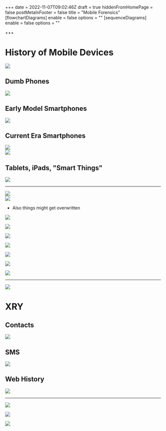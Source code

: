 +++
date = 2022-11-07T09:02:46Z
draft = true
hiddenFromHomePage = false
postMetaInFooter = false
title = "Mobile Forensics"
[flowchartDiagrams]
enable = false
options = ""
[sequenceDiagrams]
enable = false
options = ""

+++
# History of Mobile Devices

![](/uploads/snipaste_2022-11-07_20-12-04.jpg)

## Dumb Phones

![](/uploads/snipaste_2022-11-07_20-12-47.jpg)

## Early Model Smartphones

![](/uploads/snipaste_2022-11-07_20-14-28.jpg)

## Current Era Smartphones

![](/uploads/snipaste_2022-11-07_20-16-36.jpg)  
![](/uploads/snipaste_2022-11-07_20-19-19.jpg)

## Tablets, iPads, "Smart Things"

![](/uploads/snipaste_2022-11-07_20-20-02.jpg)

***

![](/uploads/snipaste_2022-11-07_20-27-32.jpg)  
![](/uploads/snipaste_2022-11-07_20-29-39.jpg)

* Also things might get overwritten

![](/uploads/snipaste_2022-11-07_20-32-23.jpg)

![](/uploads/snipaste_2022-11-07_20-41-32.jpg)

![](/uploads/snipaste_2022-11-07_20-44-12.jpg)

![](/uploads/snipaste_2022-11-07_20-50-12.jpg)

![](/uploads/snipaste_2022-11-07_20-54-37.jpg)

![](/uploads/snipaste_2022-11-07_20-55-11.jpg)

![](/uploads/snipaste_2022-11-07_21-00-05.jpg)

***

![](/uploads/snipaste_2022-11-07_21-04-58.jpg)

# XRY

## Contacts

![](/uploads/snipaste_2022-11-07_21-05-34.jpg)

## SMS

![](/uploads/snipaste_2022-11-07_21-05-54.jpg)

## Web History

![](/uploads/snipaste_2022-11-07_21-08-08.jpg)

***

![](/uploads/snipaste_2022-11-07_21-13-22.jpg)

![](/uploads/snipaste_2022-11-07_21-13-59.jpg)

![](/uploads/snipaste_2022-11-07_21-23-16.jpg)
